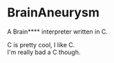 # BrainAneurysm
A Brain**** interpreter written in C.

C is pretty cool, I like C.<br>
I'm really bad a C though.